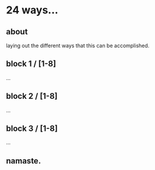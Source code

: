 # 24 ways...

## about

laying out the different ways that this can be accomplished.

## block 1 / [1-8]

...

## block 2 / [1-8]

...

## block 3 / [1-8]

...

## namaste.